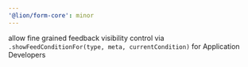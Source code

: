 ```yaml
---
'@lion/form-core': minor
---
```


allow fine grained feedback visibility control via `.showFeedConditionFor(type, meta, currentCondition)` for Application Developers
